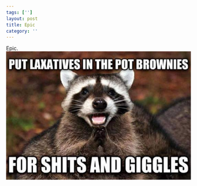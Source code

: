 ```yaml
---
tags: ['']
layout: post
title: Epic
category: ''
---
```

Epic.
![Epic.](/uploads/2015-1-26-epic.jpg)
